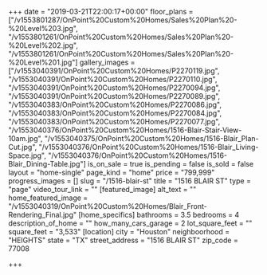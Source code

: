 +++
date = "2019-03-21T22:00:17+00:00"
floor_plans = ["/v1553801287/OnPoint%20Custom%20Homes/Sales%20Plan%20-%20Level%203.jpg", "/v1553801261/OnPoint%20Custom%20Homes/Sales%20Plan%20-%20Level%202.jpg", "/v1553801261/OnPoint%20Custom%20Homes/Sales%20Plan%20-%20Level%201.jpg"]
gallery_images = ["/v1553040391/OnPoint%20Custom%20Homes/P2270119.jpg", "/v1553040391/OnPoint%20Custom%20Homes/P2270110.jpg", "/v1553040391/OnPoint%20Custom%20Homes/P2270094.jpg", "/v1553040391/OnPoint%20Custom%20Homes/P2270089.jpg", "/v1553040383/OnPoint%20Custom%20Homes/P2270086.jpg", "/v1553040383/OnPoint%20Custom%20Homes/P2270084.jpg", "/v1553040383/OnPoint%20Custom%20Homes/P2270077.jpg", "/v1553040376/OnPoint%20Custom%20Homes/1516-Blair-Stair-View-10am.jpg", "/v1553040375/OnPoint%20Custom%20Homes/1516-Blair_Plan-Cut.jpg", "/v1553040376/OnPoint%20Custom%20Homes/1516-Blair_Living-Space.jpg", "/v1553040376/OnPoint%20Custom%20Homes/1516-Blair_Dining-Table.jpg"]
is_on_sale = true
is_pending = false
is_sold = false
layout = "home-single"
page_kind = "home"
price = "799,999"
progress_images = []
slug = "/1516-blair-st"
title = "1516 BLAIR ST"
type = "page"
video_tour_link = ""
[featured_image]
alt_text = ""
home_featured_image = "/v1553040319/OnPoint%20Custom%20Homes/Blair_Front-Rendering_Final.jpg"
[home_specifics]
bathrooms = 3.5
bedrooms = 4
description_of_home = ""
how_many_cars_garage = 2
lot_square_feet = ""
square_feet = "3,533"
[location]
city = "Houston"
neighboorhood = "HEIGHTS"
state = "TX"
street_address = "1516 BLAIR ST"
zip_code = 77008

+++
